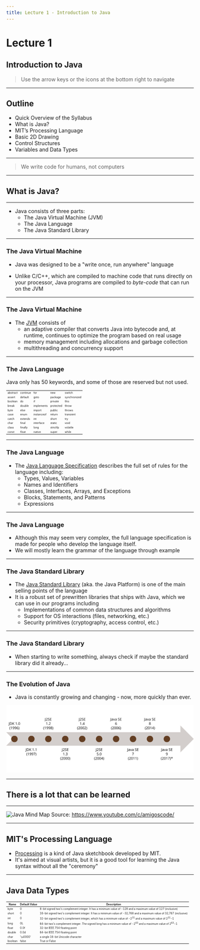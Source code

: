 ```yaml
---
title: Lecture 1 - Introduction to Java
---
```

# Lecture 1

## Introduction to Java

> Use the arrow keys or the icons at the bottom right to navigate
---

## Outline

- Quick Overview of the Syllabus
- What is Java?
- MIT’s Processing Language
- Basic 2D Drawing
- Control Structures
- Variables and Data Types

---
> We write code for humans, not computers

---

## What is Java?

----

- Java consists of three parts:
  - The Java Virtual Machine (JVM)
  - The Java Language
  - The Java Standard Library

----

### The Java Virtual Machine

- Java was designed to be a "write once, run anywhere" language

- Unlike C/C++, which are compiled to machine code that runs directly
  on your processor, Java programs are compiled to _byte-code_ that can
  run on the JVM

----

### The Java Virtual Machine

- The
  [JVM](https://docs.oracle.com/en/java/javase/17/vm/java-virtual-machine-technology-overview.html) consists of
  - an adaptive compiler that converts Java into bytecode and, at runtime,
    continues to optimize the program based on real usage
  - memory management including allocations and garbage collection
  - multithreading and concurrency support

----

### The Java Language

  Java only has 50 keywords, and some of those are reserved but not used.

  <style>table {font-size: .5em;}</style>
  |         |           |   |     |          |
  |---------|-----------|---|-----|----------|
  | abstract | continue | for | new | switch |
  | assert | default | goto | package | synchronized |
  | boolean | do | if | private | this |
  | break | double | implements | protected | throw |
  | byte | else | import | public | throws |
  | case | enum | instanceof | return | transient |
  | catch | extends | int | short | try |
  | char | final | interface | static | void |
  | class | finally | long | strictfp | volatile |
  | const | float | native | super | while |

----

### The Java Language

- The [Java Language
  Specification](https://docs.oracle.com/javase/specs/jls/se17/html/index.html)
  describes the full set of rules for the language including:
  - Types, Values, Variables
  - Names and Identifiers
  - Classes, Interfaces, Arrays, and Exceptions
  - Blocks, Statements, and Patterns
  - Expressions

----

### The Java Language

- Although this may seem very complex, the full language specification is
  made for people who develop the language itself.
- We will mostly learn the grammar of the language through example

----

### The Java Standard Library

- The [Java Standard
Library](https://docs.oracle.com/en/java/javase/17/docs/api/index.html) (aka.
the Java Platform) is one
of the main selling points of the language
- It is a robust set of prewritten libraries that ships with Java, which we can
use in our programs including
  - Implementations of common data structures and algorithms
  - Support for OS interactions (files, networking, etc.)
  - Security primitives (cryptography, access control, etc.)

----

### The Java Standard Library

- When starting to write something, always check if maybe the standard library
  did it already...

----

### The Evolution of Java

- Java is constantly growing and changing - now, more quickly than ever.

![Java Timeline](Java_Timeline.png)

---

## There is a lot that can be learned

---
  ![Java Mind Map](https://user-images.githubusercontent.com/40702606/128173820-1402ea9d-03a3-4453-b96e-6b147a2c2043.png)
Source: <https://www.youtube.com/c/amigoscode/>

---

## MIT's Processing Language

- [Processing](https://processing.org/) is a kind of Java sketchbook developed
  by MIT.
- It's aimed at visual artists, but it is a good tool for learning the Java
  syntax without all the "ceremony"

---

## Java Data Types

  | Name|Default Value|Description |
  |---------|------------------|------------------|
  | byte|0|8-bit signed two's complement integer. It has a minimum value of -128 and a maximum value of 127 (inclusive) |
  | short|0|16-bit signed two's complement integer. It has a minimum value of -32,768 and a maximum value of 32,767 (inclusive) |
  | int|0|32-bit signed two's complement integer, which has a minimum value of -2<sup>31</sup> and a maximum value of 2<sup>31</sup>-1 |
  | long|0L|64-bit two's complement integer. The signed long has a minimum value of -2<sup>63</sup> and a maximum value of 2<sup>63</sup>-1 |
  | float|0.0f|32-bit IEEE 754 floating point |
  | double|0.0d|64-bit IEEE 754 floating point |
  | char|'\u0000'|a single 16-bit Unicode character |
  | boolean|false|True or False |
